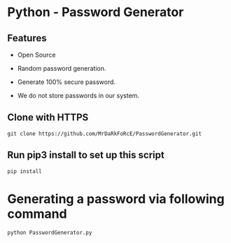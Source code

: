 # Python - Password Generator

## Features

* Open Source

* Random password generation.

* Generate 100% secure password.

* We do not store passwords in our system.

## Clone with HTTPS
```
git clone https://github.com/MrDaRkFoRcE/PasswordGenerator.git
```

## Run pip3 install to set up this script
```
pip install
```

# Generating a password via following command
```
python PasswordGenerator.py
```
